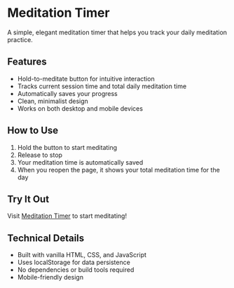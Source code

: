 # Meditation Timer

A simple, elegant meditation timer that helps you track your daily meditation practice.

## Features

- Hold-to-meditate button for intuitive interaction
- Tracks current session time and total daily meditation time
- Automatically saves your progress
- Clean, minimalist design
- Works on both desktop and mobile devices

## How to Use

1. Hold the button to start meditating
2. Release to stop
3. Your meditation time is automatically saved
4. When you reopen the page, it shows your total meditation time for the day

## Try It Out

Visit [Meditation Timer](https://shawnhua2489.github.io/Meditation-Timer/meditation-timer.html) to start meditating!

## Technical Details

- Built with vanilla HTML, CSS, and JavaScript
- Uses localStorage for data persistence
- No dependencies or build tools required
- Mobile-friendly design 